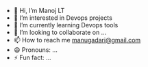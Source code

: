 - 👋 Hi, I’m Manoj LT
- 👀 I’m interested in Devops projects
- 🌱 I’m currently learning Devops tools  
- 💞️ I’m looking to collaborate on ...
- 📫 How to reach me manugadari@gmail.com
- 😄 Pronouns: ...
- ⚡ Fun fact: ...

<!---
manugadari/manugadari is a ✨ special ✨ repository because its `README.md` (this file) appears on your GitHub profile.
You can click the Preview link to take a look at your changes.
--->
